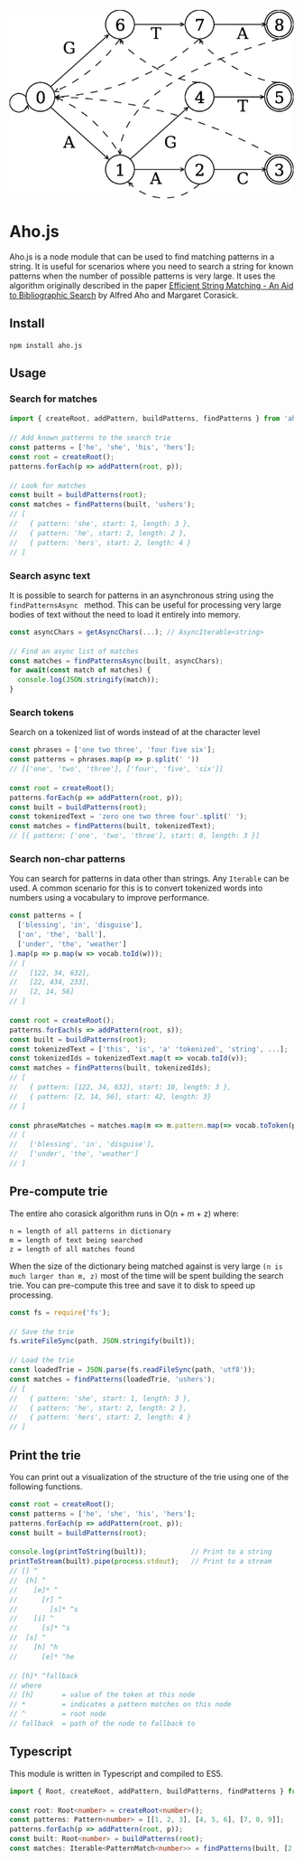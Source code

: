 ![Aho Corasick Trie](https://github.com/enderer/aho.js/blob/main/assets/trie.png?raw=true)

# Aho.js
Aho.js is a node module that can be used to find matching patterns in a string.  It is useful for scenarios where you need to search a string for known patterns when the number of possible patterns is very large.  It uses the algorithm originally described in the paper [Efficient String Matching - An Aid to Bibliographic Search](https://github.com/tpn/pdfs/blob/master/Efficient%20String%20Matching%20-%20An%20Aid%20to%20Bibliographic%20Search%20-%20Aho-Corasick%20(1975).pdf) by Alfred Aho and Margaret Corasick.

## Install
```
npm install aho.js
```

## Usage
### Search for matches
```javascript
import { createRoot, addPattern, buildPatterns, findPatterns } from 'aho.js';

// Add known patterns to the search trie
const patterns = ['he', 'she', 'his', 'hers'];
const root = createRoot();
patterns.forEach(p => addPattern(root, p));

// Look for matches
const built = buildPatterns(root);
const matches = findPatterns(built, 'ushers');
// [
//   { pattern: 'she', start: 1, length: 3 }, 
//   { pattern: 'he', start: 2, length: 2 },
//   { pattern: 'hers', start: 2, length: 4 }
// ]
```

### Search async text
It is possible to search for patterns in an asynchronous string using the ```findPatternsAsync ``` method. This can be useful for processing very large bodies of text without the need to load it entirely into memory.
```javascript
const asyncChars = getAsyncChars(...); // AsyncIterable<string>

// Find an async list of matches
const matches = findPatternsAsync(built, asyncChars);
for await(const match of matches) {
  console.log(JSON.stringify(match));
}
```

### Search tokens
Search on a tokenized list of words instead of at the character level

```typescript
const phrases = ['one two three', 'four five six'];
const patterns = phrases.map(p => p.split(' '))
// [['one', 'two', 'three'], ['four', 'five', 'six']]

const root = createRoot();
patterns.forEach(p => addPattern(root, p));
const built = buildPatterns(root);
const tokenizedText = 'zero one two three four'.split(' ');
const matches = findPatterns(built, tokenizedText);
// [{ pattern: ['one', 'two', 'three'], start: 0, length: 3 }]
```

### Search non-char patterns
You can search for patterns in data other than strings. Any ```Iterable``` can be used.  A common scenario for this is to convert tokenized words into numbers using a vocabulary to improve performance.

```javascript
const patterns = [
  ['blessing', 'in', 'disguise'],
  ['on', 'the', 'ball'],
  ['under', 'the', 'weather']
].map(p => p.map(w => vocab.toId(w)));
// [
//   [122, 34, 632],
//   [22, 434, 233],
//   [2, 14, 56]
// ]

const root = createRoot();
patterns.forEach(s => addPattern(root, s));
const built = buildPatterns(root);
const tokenizedText = ['this', 'is', 'a' 'tokenized', 'string', ...];
const tokenizedIds = tokenizedText.map(t => vocab.toId(v));
const matches = findPatterns(built, tokenizedIds);
// [
//   { pattern: [122, 34, 632], start: 10, length: 3 },
//   { pattern: [2, 14, 56], start: 42, length: 3}
// ]

const phraseMatches = matches.map(m => m.pattern.map(=> vocab.toToken(p)));
// [
//   ['blessing', 'in', 'disguise'],
//   ['under', 'the', 'weather']
// ]

```

## Pre-compute trie
The entire aho corasick algorithm runs in O(n + m + z) where:
```
n = length of all patterns in dictionary
m = length of text being searched
z = length of all matches found
```
When the size of the dictionary being matched against is very large ```(n is much larger than m, z)``` most of the time will be spent building the search trie.  You can pre-compute this tree and save it to disk to speed up processing.
```javascript
const fs = require('fs');

// Save the trie
fs.writeFileSync(path, JSON.stringify(built));

// Load the trie
const loadedTrie = JSON.parse(fs.readFileSync(path, 'utf8'));
const matches = findPatterns(loadedTrie, 'ushers');
// [
//   { pattern: 'she', start: 1, length: 3 }, 
//   { pattern: 'he', start: 2, length: 2 },
//   { pattern: 'hers', start: 2, length: 4 }
// ]
```

## Print the trie
You can print out a visualization of the structure of the trie using one of the following functions.

```javascript
const root = createRoot();
const patterns = ['he', 'she', 'his', 'hers'];
patterns.forEach(p => addPattern(root, p));
const built = buildPatterns(root);

console.log(printToString(built));           // Print to a string
printToStream(built).pipe(process.stdout);   // Print to a stream
// [] ^
//  [h] ^
//    [e]* ^
//      [r] ^
//        [s]* ^s
//    [i] ^
//      [s]* ^s
//  [s] ^
//    [h] ^h
//      [e]* ^he

// [h]* ^fallback
// where
// [h]       = value of the token at this node
// *         = indicates a pattern matches on this node
// ^         = root node
// fallback  = path of the node to fallback to
```

## Typescript
This module is written in Typescript and compiled to ES5.

```typescript
import { Root, createRoot, addPattern, buildPatterns, findPatterns } from 'aho.js';

const root: Root<number> = createRoot<number>();
const patterns: Pattern<number> = [[1, 2, 3], [4, 5, 6], [7, 8, 9]];
patterns.forEach(p => addPattern(root, p));
const built: Root<number> = buildPatterns(root);
const matches: Iterable<PatternMatch<number>> = findPatterns(built, [2, 3, 4, 5, 6, 7]);
```